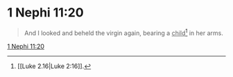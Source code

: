# 1 Nephi 11:20

> And I looked and beheld the virgin again, bearing a <u>child</u>[^a] in her arms.

[1 Nephi 11:20](https://www.churchofjesuschrist.org/study/scriptures/bofm/1-ne/11?lang=eng&id=p20#p20)


[^a]: [[Luke 2.16|Luke 2:16]].  

